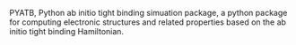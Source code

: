 PYATB, Python ab initio tight binding simuation package, a python package for computing electronic structures and related properties based on the ab initio tight binding Hamiltonian.
